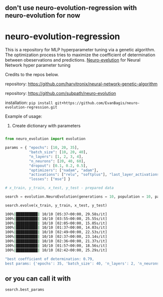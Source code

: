 ## don't use neuro-evolution-regression with neuro-evolution for now

# neuro-evolution-regression

This is a repository for MLP hyperparameter tuning via a genetic algorithm. The optimization process tries to maximize the coefficient of determination between obeservations and predictions.
[Neuro-evelution]('https://en.wikipedia.org/wiki/Neuroevolution') for Neural Network hyper parameter tuning

Credits to the repos below.

[]('https://github.com/harvitronix') repository: <https://github.com/harvitronix/neural-network-genetic-algorithm>

[]('https://github.com/subpath') repository: <https://github.com/subpath/neuro-evolution>


installation: `pip install git+https://github.com/EvanBagis/neuro-evolution-regression.git`

Example of usage:

1. Create dictionary with parameters

```python

from neuro_evolution import evolution

params = { "epochs": [10, 20, 35],
           "batch_size": [10, 20, 40],
           "n_layers": [1, 2, 3, 4],
           "n_neurons": [20, 40, 60],
           "dropout": [0.1, 0.2, 0.5],
           "optimizers": ["nadam", "adam"],
           "activations": ["relu", "softplus"], "last_layer_activations": ["linear"],
           "losses": ["mse"] }
```

```python
# x_train, y_train, x_test, y_test - prepared data

search = evolution.NeuroEvolution(generations = 10, population = 10, params=params)

search.evolve(x_train, y_train, x_test, y_test)
```

```bash
100%|██████████| 10/10 [05:37<00:00, 29.58s/it]
100%|██████████| 10/10 [03:55<00:00, 25.55s/it]
100%|██████████| 10/10 [02:05<00:00, 15.05s/it]
100%|██████████| 10/10 [01:37<00:00, 14.03s/it]
100%|██████████| 10/10 [02:49<00:00, 22.53s/it]
100%|██████████| 10/10 [02:37<00:00, 23.14s/it]
100%|██████████| 10/10 [02:36<00:00, 21.37s/it]
100%|██████████| 10/10 [01:57<00:00, 18.56s/it]
100%|██████████| 10/10 [02:42<00:00, 25.29s/it]
```

```bash
"best coefficient of determination: 0.79,
best params: {'epochs': 35, 'batch_size': 40, 'n_layers': 2, 'n_neurons': 20, 'dropout': 0.1, 'optimizers': 'nadam', 'activations': 'relu'}"
```

## or you can call it with

```python
search.best_params
```
